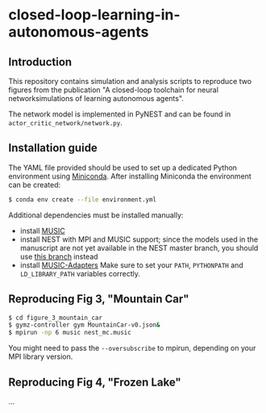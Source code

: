 # closed-loop-learning-in-autonomous-agents

## Introduction

This repository contains simulation and analysis scripts to reproduce two figures from the publication "A closed-loop toolchain for neural networksimulations of learning autonomous agents".

The network model is implemented in PyNEST and can be found in `actor_critic_network/network.py`.

## Installation guide
The YAML file provided should be  used to set up a dedicated Python environment using [Miniconda](https://docs.conda.io/en/latest/miniconda.html). After installing Miniconda the environment can be created:
```bash
$ conda env create --file environment.yml
```
Additional dependencies must be installed manually:
- install [MUSIC](https://github.com/INCF/MUSIC)
- install NEST with MPI and MUSIC support; since the models used in the manuscript are not yet available in the NEST master branch, you should use [this branch](https://github.com/jakobj/nest-simulator/tree/project/closed-loop-learning) instead
- install [MUSIC-Adapters](https://github.com/incf-music/music-adapters)
Make sure to set your `PATH`, `PYTHONPATH` and `LD_LIBRARY_PATH` variables correctly.

## Reproducing Fig 3, "Mountain Car"
```bash
$ cd figure_3_mountain_car
$ gymz-controller gym MountainCar-v0.json&
$ mpirun -np 6 music nest_mc.music
```
You might need to pass the `--oversubscribe` to mpirun, depending on your MPI library version.

## Reproducing Fig 4, "Frozen Lake"
...
